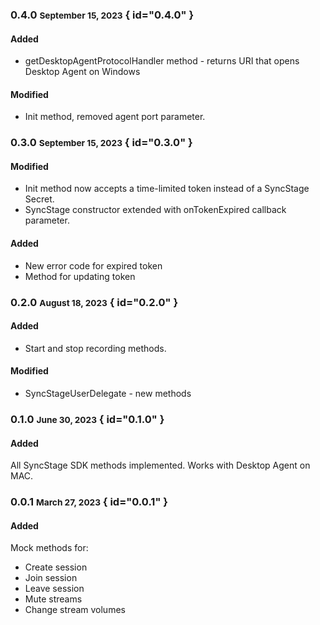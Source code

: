 ### 0.4.0 <small>September 15, 2023</small> { id="0.4.0" }
#### Added
* getDesktopAgentProtocolHandler method - returns URI that opens Desktop Agent on Windows

#### Modified

* Init method, removed agent port parameter.


### 0.3.0 <small>September 15, 2023</small> { id="0.3.0" }
#### Modified

* Init method now accepts a time-limited token instead of a SyncStage Secret.
* SyncStage constructor extended with onTokenExpired callback parameter.

#### Added
* New error code for expired token
* Method for updating token

### 0.2.0 <small>August 18, 2023</small> { id="0.2.0" }
#### Added

* Start and stop recording methods.

#### Modified

* SyncStageUserDelegate - new methods
### 0.1.0 <small>June 30, 2023</small> { id="0.1.0" }
#### Added

All SyncStage SDK methods implemented. Works with Desktop Agent on MAC.

### 0.0.1 <small>March 27, 2023</small> { id="0.0.1" }
#### Added

Mock methods for:

* Create session
* Join session
* Leave session
* Mute streams
* Change stream volumes
